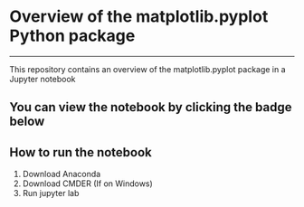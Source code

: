 # Overview of the matplotlib.pyplot Python package
***

This repository contains an overview of the matplotlib.pyplot package in a Jupyter notebook

## You can view the notebook by clicking the badge below


## How to run the notebook

1. Download Anaconda
2. Download CMDER (If on Windows)
3. Run jupyter lab